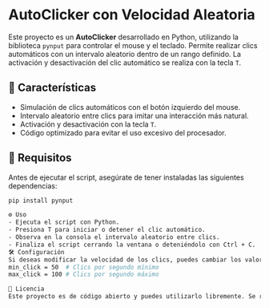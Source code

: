 # AutoClicker con Velocidad Aleatoria

Este proyecto es un **AutoClicker** desarrollado en Python, utilizando la biblioteca `pynput` para controlar el mouse y el teclado. Permite realizar clics automáticos con un intervalo aleatorio dentro de un rango definido. La activación y desactivación del clic automático se realiza con la tecla `T`.

## 🔧 Características
- Simulación de clics automáticos con el botón izquierdo del mouse.
- Intervalo aleatorio entre clics para imitar una interacción más natural.
- Activación y desactivación con la tecla `T`.
- Código optimizado para evitar el uso excesivo del procesador.

## 🚀 Requisitos
Antes de ejecutar el script, asegúrate de tener instaladas las siguientes dependencias:

```bash
pip install pynput

⚙️ Uso
- Ejecuta el script con Python.
- Presiona T para iniciar o detener el clic automático.
- Observa en la consola el intervalo aleatorio entre clics.
- Finaliza el script cerrando la ventana o deteniéndolo con Ctrl + C.
🛠️ Configuración
Si deseas modificar la velocidad de los clics, puedes cambiar los valores de min_click y max_click en el código:
min_click = 50  # Clics por segundo mínimo
max_click = 100 # Clics por segundo máximo

📝 Licencia
Este proyecto es de código abierto y puedes utilizarlo libremente. Se recomienda su uso responsable.